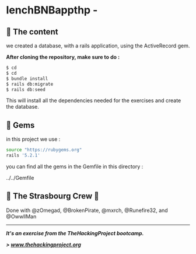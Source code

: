 # IenchBNBappthp - 

## 📰 The content

we created a database, with a rails application, using the ActiveRecord gem.

**After cloning the repository, make sure to do :**

```sh
$ cd 
$ cd 
$ bundle install
$ rails db:migrate
$ rails db:seed
```
This will install all the dependencies needed for the exercises and create the database.


## 💎 Gems

in this project we use : 

```sh
source "https://rubygems.org"
rails '5.2.1'
```

you can find all the gems in the Gemfile in this directory : 

../../Gemfile

## :european_post_office: The Strasbourg Crew 💪
Done with @zOmegad, @BrokenPirate, @mxrch, @Runefire32, and  @OwwllMan

<hr>

***It's an exercise from the TheHackingProject bootcamp.***

***> www.thehackingproject.org***

